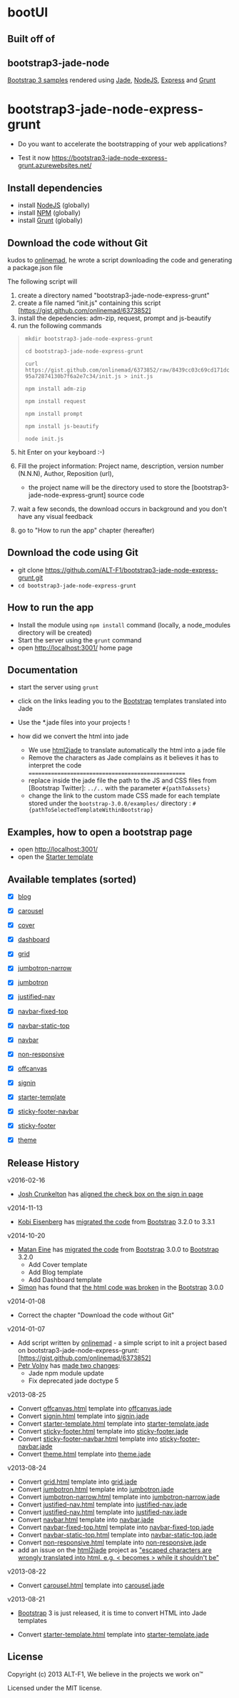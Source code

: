bootUI
====================

Built off of
--------------------
bootstrap3-jade-node
--------------------
[Bootstrap 3 samples] rendered using [Jade], [NodeJS], [Express] and [Grunt]

# bootstrap3-jade-node-express-grunt

+ Do you want to accelerate the bootstrapping of your web applications?

+ Test it now https://bootstrap3-jade-node-express-grunt.azurewebsites.net/

## Install dependencies

+ install [NodeJS] (globally)
+ install [NPM] (globally)
+ install [Grunt] (globally)


## Download the code without Git

kudos to [onlinemad], he wrote a script downloading the code and generating a package.json file

The following script will

1. create a directory named "bootstrap3-jade-node-express-grunt"
2. create a file named “init.js" containing this script [https://gist.github.com/onlinemad/6373852]
3. install the depedencies: adm-zip, request, prompt and js-beautify
4. run the following commands

> `mkdir bootstrap3-jade-node-express-grunt`
> 
> `cd bootstrap3-jade-node-express-grunt`
>
> `curl https://gist.github.com/onlinemad/6373852/raw/8439cc03c69cd171dc95a72874130b7f6a2e7c34/init.js > init.js`
>
> `npm install adm-zip`
>
> `npm install request`
>
> `npm install prompt`
>
> `npm install js-beautify`
>
> `node init.js`

5. hit Enter on your keyboard :-)

6. Fill the project information: Project name, description, version number (N.N.N), Author, Reposition (url),
    + the project name will be the directory used to store the [bootstrap3-jade-node-express-grunt] source code

7. wait a few seconds, the download occurs in background and you don't have any visual feedback

8. go to "How to run the app" chapter (hereafter)

## Download the code using Git

+ git clone https://github.com/ALT-F1/bootstrap3-jade-node-express-grunt.git
+ `cd bootstrap3-jade-node-express-grunt`

## How to run the app

+ Install the module using `npm install` command (locally, a node_modules directory will be created)
+ Start the server using the `grunt` command
+ open [http://localhost:3001/](http://localhost:3001/) home page


## Documentation

+ start the server using `grunt`
+ click on the links leading you to the [Bootstrap] templates translated into Jade
+ Use the *.jade files into your projects !

+ how did we convert the html into jade
    + We use [html2jade] to translate automatically the html into a jade file
    + Remove the characters as Jade complains as it believes it has to interpret the code  `=================================================`
    + replace inside the jade file the path to the JS and CSS files from [Bootstrap Twitter]:  `../..` with the parameter `#{pathToAssets}`
    + change the link to the custom made CSS made for each template stored under the `bootstrap-3.0.0/examples/` directory :  `#{pathToSelectedTemplateWithinBootstrap}`

## Examples, how to open a bootstrap page

+ open [http://localhost:3001/](http://localhost:3001/)
+ open the [Starter template](http://localhost:3001/template/starter-template)

## Available templates (sorted)

- [X] [blog](http://getbootstrap.com/examples/blog/)
- [X] [carousel](http://twbs.github.io/bootstrap/examples/carousel/)
- [X] [cover](http://getbootstrap.com/examples/cover/)
- [X] [dashboard](http://getbootstrap.com/examples/dashboard/)
- [X] [grid](http://twbs.github.io/bootstrap/examples/grid/)
- [X] [jumbotron-narrow](http://twbs.github.io/bootstrap/examples/jumbotron-narrow/)
- [X] [jumbotron](http://twbs.github.io/bootstrap/examples/jumbotron/)
- [X] [justified-nav](http://twbs.github.io/bootstrap/examples/justified-nav/)
- [X] [navbar-fixed-top](http://twbs.github.io/bootstrap/examples/navbar-fixed-top/)
- [X] [navbar-static-top](http://twbs.github.io/bootstrap/examples/navbar-static-top/)
- [X] [navbar](http://twbs.github.io/bootstrap/examples/navbar/)
- [X] [non-responsive](http://twbs.github.io/bootstrap/examples/non-responsive/)
- [X] [offcanvas](http://twbs.github.io/bootstrap/examples/offcanvas/)
- [X] [signin](http://twbs.github.io/bootstrap/examples/signin/)
- [X] [starter-template](http://twbs.github.io/bootstrap/examples/starter-template/)
- [X] [sticky-footer-navbar](http://twbs.github.io/bootstrap/examples/sticky-footer-navbar/)
- [X] [sticky-footer](http://twbs.github.io/bootstrap/examples/sticky-footer/)
- [X] [theme](http://twbs.github.io/bootstrap/examples/theme/)


## Release History

v2016-02-16

+ [Josh Crunkelton] has [aligned the check box on the sign in page](https://github.com/ALT-F1/bootstrap3-jade-node-express-grunt/pull/7)

v2014-11-13

+ [Kobi Eisenberg] has [migrated the code](https://github.com/ALT-F1/bootstrap3-jade-node-express-grunt/pull/5) from [Bootstrap] 3.2.0 to 3.3.1

 
v2014-10-20

+ [Matan Eine] has [migrated the code](https://github.com/ALT-F1/bootstrap3-jade-node-express-grunt/pull/4) from [Bootstrap] 3.0.0 to [Bootstrap] 3.2.0
    + Add Cover template
    + Add Blog template
    + Add Dashboard template
+ [Simon] has found that [the html code was broken](https://github.com/ALT-F1/bootstrap3-jade-node-express-grunt/issues/3) in the [Bootstrap] 3.0.0

v2014-01-08

+ Correct the chapter "Download the code without Git"

v2014-01-07

+ Add script written by [onlinemad] - a simple script to init a project based on bootstrap3-jade-node-express-grunt: [https://gist.github.com/onlinemad/6373852]
+ [Petr Volny] has [made two changes](https://github.com/ALT-F1/bootstrap3-jade-node-express-grunt/pull/2):
    + Jade npm module update
    + Fix deprecated jade doctype 5


v2013-08-25

+ Convert [offcanvas.html](http://twbs.github.io/bootstrap/examples/offcanvas/) template into [offcanvas.jade](https://github.com/ALT-F1/bootstrap3-jade-node-express-grunt/tree/master/app/views/bootstrap3-templates)
+ Convert [signin.html](http://twbs.github.io/bootstrap/examples/signin/) template into [signin.jade](https://github.com/ALT-F1/bootstrap3-jade-node-express-grunt/tree/master/app/views/bootstrap3-templates)
+ Convert [starter-template.html](http://twbs.github.io/bootstrap/examples/starter-template/) template into [starter-template.jade](https://github.com/ALT-F1/bootstrap3-jade-node-express-grunt/tree/master/app/views/bootstrap3-templates)
+ Convert [sticky-footer.html](http://twbs.github.io/bootstrap/examples/sticky-footer/) template into [sticky-footer.jade](https://github.com/ALT-F1/bootstrap3-jade-node-express-grunt/tree/master/app/views/bootstrap3-templates)
+ Convert [sticky-footer-navbar.html](http://twbs.github.io/bootstrap/examples/sticky-footer-navbar/) template into [sticky-footer-navbar.jade](https://github.com/ALT-F1/bootstrap3-jade-node-express-grunt/tree/master/app/views/bootstrap3-templates)
+ Convert [theme.html](http://twbs.github.io/bootstrap/examples/theme/) template into [theme.jade](https://github.com/ALT-F1/bootstrap3-jade-node-express-grunt/tree/master/app/views/bootstrap3-templates)

v2013-08-24

+ Convert [grid.html](http://twbs.github.io/bootstrap/examples/grid/) template into [grid.jade](https://github.com/ALT-F1/bootstrap3-jade-node-express-grunt/tree/master/app/views/bootstrap3-templates)
+ Convert [jumbotron.html](http://twbs.github.io/bootstrap/examples/jumbotron/) template into [jumbotron.jade](https://github.com/ALT-F1/bootstrap3-jade-node-express-grunt/tree/master/app/views/bootstrap3-templates)
+ Convert [jumbotron-narrow.html](http://twbs.github.io/bootstrap/examples/jumbotron-narrow/) template into [jumbotron-narrow.jade](https://github.com/ALT-F1/bootstrap3-jade-node-express-grunt/tree/master/app/views/bootstrap3-templates)
+ Convert [justified-nav.html](http://twbs.github.io/bootstrap/examples/justified-nav/) template into [justified-nav.jade](https://github.com/ALT-F1/bootstrap3-jade-node-express-grunt/tree/master/app/views/bootstrap3-templates)
+ Convert [justified-nav.html](http://twbs.github.io/bootstrap/examples/justified-nav/) template into [justified-nav.jade](https://github.com/ALT-F1/bootstrap3-jade-node-express-grunt/tree/master/app/views/bootstrap3-templates)
+ Convert [navbar.html](http://twbs.github.io/bootstrap/examples/navbar/) template into [navbar.jade](https://github.com/ALT-F1/bootstrap3-jade-node-express-grunt/tree/master/app/views/bootstrap3-templates)
+ Convert [navbar-fixed-top.html](http://twbs.github.io/bootstrap/examples/navbar-fixed-top/) template into [navbar-fixed-top.jade](https://github.com/ALT-F1/bootstrap3-jade-node-express-grunt/tree/master/app/views/bootstrap3-templates)
+ Convert [navbar-static-top.html](http://twbs.github.io/bootstrap/examples/navbar-static-top/) template into [navbar-static-top.jade](https://github.com/ALT-F1/bootstrap3-jade-node-express-grunt/tree/master/app/views/bootstrap3-templates)
+ Convert [non-responsive.html](http://twbs.github.io/bootstrap/examples/non-responsive/) template into [non-responsive.jade](https://github.com/ALT-F1/bootstrap3-jade-node-express-grunt/tree/master/app/views/bootstrap3-templates)
+ add an issue on the [html2jade] project as ["escaped characters are wrongly translated into html. e.g. &lt; becomes > while it shouldn't be"](https://github.com/donpark/html2jade/issues/57)

v2013-08-22

+ Convert [carousel.html](http://twbs.github.io/bootstrap/examples/carousel/) template into [carousel.jade](https://github.com/ALT-F1/bootstrap3-jade-node-express-grunt/tree/master/app/views/bootstrap3-templates)

v2013-08-21

- [Bootstrap] 3 is just released, it is time to convert HTML into Jade templates
+ Convert [starter-template.html](http://twbs.github.io/bootstrap/examples/starter-template/) template into [starter-template.jade](https://github.com/ALT-F1/bootstrap3-jade-node-express-grunt/tree/master/app/views/bootstrap3-templates)

## License
Copyright (c) 2013 ALT-F1, We believe in the projects we work on™

Licensed under the MIT license.


[ALT-F1]: http://www.alt-f1.be
[AngularJS]: http://angularjs.org/
[Bootstrap 3 samples]: http://twbs.github.io/bootstrap/getting-started/#examples
[Bootstrap for Compass]: https://github.com/vwall/compass-twitter-bootstrap
[Bootstrap]: http://getbootstrap.com/
[Connect]: http://www.senchalabs.org/connect/
[Express]: http://expressjs.com/
[Font Awesome]: http://fortawesome.github.io/Font-Awesome/
[Google APIs]: https://developers.google.com/compute/docs/api/libraries
[Google Compute Engine API Reference]: https://developers.google.com/compute/docs/reference/latest/
[Google Compute Engine API]: https://developers.google.com/compute/docs/api/libraries
[Google Compute Engine]: https://cloud.google.com/products/compute-engine
[Grunt-nodemon]: https://github.com/remy/nodemon
[Grunt]: http://gruntjs.com/
[html2jade]: https://github.com/donpark/html2jade
[https://gist.github.com/onlinemad/6373852]: https://gist.github.com/onlinemad/6373852
[Istanbul]: https://github.com/gotwarlost/istanbul
[Jade]: http://jade-lang.com/
[Jasmine]: http://pivotal.github.io/jasmine/
[Javascript]: https://developer.mozilla.org/en-US/docs/Web/JavaScript
[Karma]: http://karma-runner.github.io/
[log4js]: https://github.com/nomiddlename/log4js-node
[Matan Eine]: https://github.com/mataneine
[matchdep]: https://npmjs.org/package/matchdep
[Mocha]: http://visionmedia.github.io/mocha/
[MongoDB]: http://www.mongodb.org/
[MongoHQ]: https://www.mongohq.com
[MongoLab]: https://mongolab.com
[Mongoose]: http://mongoosejs.com/
[Node inspector]: https://github.com/node-inspector/node-inspector
[NodeJS]: http://nodejs.org/
[NPM]: http://npmjs.org/
[onlinemad]: https://github.com/onlinemad
[Petr Volny]: https://github.com/petrvolny
[Professional Node JS book]: http://astore.amazon.fr/i14ynet-21/detail/1118185463
[Professional Node JS Source Code]: https://github.com/ALT-F1/nodejs-professional
[Python]: http://www.python.org
[Simon]: https://github.com/simonjmartin
[Spacelab stylesheet]: http://bootswatch.com/2/spacelab/
[Ubuntu]: http://www.ubuntu.com/
[Yeoman]: http://yeoman.io/
[Kobi Eisenberg]: https://github.com/kobieisen
[Josh Crunkelton]: https://github.com/Crunkelton
